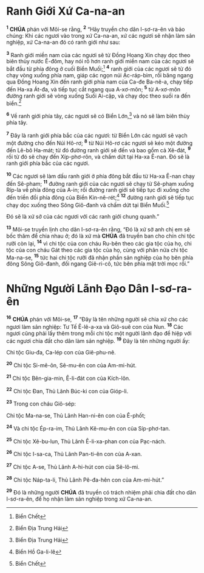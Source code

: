 # Ranh Giới Xứ Ca-na-an

<sup><b>1</b></sup> **CHÚA** phán với Môi-se rằng, <sup><b>2</b></sup> “Hãy truyền cho dân I-sơ-ra-ên và bảo chúng: Khi các ngươi vào trong xứ Ca-na-an, xứ các ngươi sẽ nhận làm sản nghiệp, xứ Ca-na-an đó có ranh giới như sau:

<sup><b>3</b></sup> Ranh giới miền nam của các ngươi sẽ từ Đồng Hoang Xin chạy dọc theo biên thùy nước Ê-đôm, hay nói rõ hơn ranh giới miền nam của các ngươi sẽ bắt đầu từ phía đông ở cuối Biển Muối;[^1-48d365e9-4401-46b5-be72-74498e33cd2c] <sup><b>4</b></sup> ranh giới của các ngươi sẽ từ đó chạy vòng xuống phía nam, giáp các ngọn núi Ạc-ráp-bim, rồi băng ngang qua Đồng Hoang Xin đến ranh giới phía nam của Ca-đe Ba-nê-a, chạy tiếp đến Ha-xa Át-đa, và tiếp tục cắt ngang qua A-xơ-môn; <sup><b>5</b></sup> từ A-xơ-môn đường ranh giới sẽ vòng xuống Suối Ai-cập, và chạy dọc theo suối ra đến biển.[^2-48d365e9-4401-46b5-be72-74498e33cd2c]

<sup><b>6</b></sup> Về ranh giới phía tây, các ngươi sẽ có Biển Lớn,[^3-48d365e9-4401-46b5-be72-74498e33cd2c] và nó sẽ làm biên thùy phía tây.

<sup><b>7</b></sup> Đây là ranh giới phía bắc của các ngươi: từ Biển Lớn các ngươi sẽ vạch một đường cho đến Núi Hô-rơ; <sup><b>8</b></sup> từ Núi Hô-rơ các ngươi sẽ kéo một đường đến Lê-bô Ha-mát; từ đó đường ranh giới sẽ đến và bao gồm cả Xê-đát, <sup><b>9</b></sup> rồi từ đó sẽ chạy đến Xíp-phơ-rôn, và chấm dứt tại Ha-xa Ê-nan. Đó sẽ là ranh giới phía bắc của các ngươi.

<sup><b>10</b></sup> Các ngươi sẽ làm dấu ranh giới ở phía đông bắt đầu từ Ha-xa Ê-nan chạy đến Sê-pham; <sup><b>11</b></sup> đường ranh giới của các ngươi sẽ chạy từ Sê-pham xuống Ríp-la về phía đông của A-in; rồi đường ranh giới sẽ tiếp tục đi xuống cho đến triền đồi phía đông của Biển Kin-nê-rét;[^4-48d365e9-4401-46b5-be72-74498e33cd2c] <sup><b>12</b></sup> đường ranh giới sẽ tiếp tục chạy dọc xuống theo Sông Giô-đanh và chấm dứt tại Biển Muối.[^5-48d365e9-4401-46b5-be72-74498e33cd2c]

Đó sẽ là xứ sở của các ngươi với các ranh giới chung quanh.”

<sup><b>13</b></sup> Môi-se truyền lịnh cho dân I-sơ-ra-ên rằng, “Đó là xứ sở anh chị em sẽ bốc thăm để chia nhau ở; đó là xứ mà **CHÚA** đã truyền ban cho chín chi tộc rưỡi còn lại, <sup><b>14</b></sup> vì chi tộc của con cháu Ru-bên theo các gia tộc của họ, chi tộc của con cháu Gát theo các gia tộc của họ, cùng với phân nửa chi tộc Ma-na-se, <sup><b>15</b></sup> tức hai chi tộc rưỡi đã nhận phần sản nghiệp của họ bên phía đông Sông Giô-đanh, đối ngang Giê-ri-cô, tức bên phía mặt trời mọc rồi.”

# Những Người Lãnh Đạo Dân I-sơ-ra-ên

<sup><b>16</b></sup> **CHÚA** phán với Môi-se, <sup><b>17</b></sup> “Đây là tên những người sẽ chia xứ cho các ngươi làm sản nghiệp: Tư Tế Ê-lê-a-xa và Giô-suê con của Nun. <sup><b>18</b></sup> Các ngươi cũng phải lấy thêm trong mỗi chi tộc một người lãnh đạo để hiệp với các ngươi chia đất cho dân làm sản nghiệp. <sup><b>19</b></sup> Đây là tên những người ấy:

Chi tộc Giu-đa, Ca-lép con của Giê-phu-nê.

<sup><b>20</b></sup> Chi tộc Si-mê-ôn, Sê-mu-ên con của Am-mi-hút.

<sup><b>21</b></sup> Chi tộc Bên-gia-min, Ê-li-đát con của Kích-lôn.

<sup><b>22</b></sup> Chi tộc Đan, Thủ Lãnh Búc-ki con của Gióp-li.

<sup><b>23</b></sup> Trong con cháu Giô-sép:

Chi tộc Ma-na-se, Thủ Lãnh Han-ni-ên con của Ê-phốt;

<sup><b>24</b></sup> Và chi tộc Ép-ra-im, Thủ Lãnh Kê-mu-ên con của Síp-phơ-tan.

<sup><b>25</b></sup> Chi tộc Xê-bu-lun, Thủ Lãnh Ê-li-xa-phan con của Pạc-nách.

<sup><b>26</b></sup> Chi tộc I-sa-ca, Thủ Lãnh Pan-ti-ên con của A-xan.

<sup><b>27</b></sup> Chi tộc A-se, Thủ Lãnh A-hi-hút con của Sê-lô-mi.

<sup><b>28</b></sup> Chi tộc Náp-ta-li, Thủ Lãnh Pê-đa-hên con của Am-mi-hút.”

<sup><b>29</b></sup> Đó là những người **CHÚA** đã truyền có trách nhiệm phải chia đất cho dân I-sơ-ra-ên, để họ nhận làm sản nghiệp trong xứ Ca-na-an.

[^1-48d365e9-4401-46b5-be72-74498e33cd2c]: Biển Chết

[^2-48d365e9-4401-46b5-be72-74498e33cd2c]: Biển Địa Trung Hải

[^3-48d365e9-4401-46b5-be72-74498e33cd2c]: Biển Địa Trung Hải

[^4-48d365e9-4401-46b5-be72-74498e33cd2c]: Biển Hồ Ga-li-lê

[^5-48d365e9-4401-46b5-be72-74498e33cd2c]: Biển Chết
